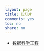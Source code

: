 ```yaml
---
layout: page
title: 幻灯片
comments: yes
toc: no
share: no
---
```


* [数据科学工程](https://slide.yanshuo.site/data-science-engineering/)
